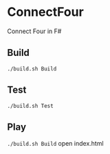 # ConnectFour
Connect Four in F#

## Build
`./build.sh Build`

## Test
`./build.sh Test`

## Play
`./build.sh Build`
open index.html
